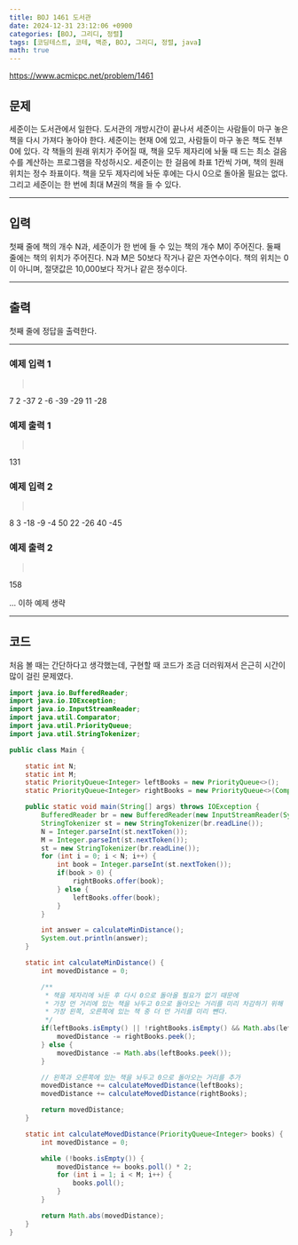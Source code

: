 ```yaml
---
title: BOJ 1461 도서관
date: 2024-12-31 23:12:06 +0900
categories: [BOJ, 그리디, 정렬]
tags: [코딩테스트, 코테, 백준, BOJ, 그리디, 정렬, java]
math: true
---
```


<https://www.acmicpc.net/problem/1461>

## 문제
세준이는 도서관에서 일한다. 도서관의 개방시간이 끝나서 세준이는 사람들이 마구 놓은 책을 다시 가져다 놓아야 한다. 세준이는 현재 0에 있고, 사람들이 마구 놓은 책도 전부 0에 있다. 각 책들의 원래 위치가 주어질 때, 책을 모두 제자리에 놔둘 때 드는 최소 걸음 수를 계산하는 프로그램을 작성하시오. 세준이는 한 걸음에 좌표 1칸씩 가며, 책의 원래 위치는 정수 좌표이다. 책을 모두 제자리에 놔둔 후에는 다시 0으로 돌아올 필요는 없다. 그리고 세준이는 한 번에 최대 M권의 책을 들 수 있다.

---
## 입력
첫째 줄에 책의 개수 N과, 세준이가 한 번에 들 수 있는 책의 개수 M이 주어진다. 둘째 줄에는 책의 위치가 주어진다. N과 M은 50보다 작거나 같은 자연수이다. 책의 위치는 0이 아니며, 절댓값은 10,000보다 작거나 같은 정수이다.

---
## 출력
첫째 줄에 정답을 출력한다.

---
### 예제 입력 1
> <pre>
7 2
-37 2 -6 -39 -29 11 -28
> </pre>

### 예제 출력 1
> <pre>
131
> </pre>

### 예제 입력 2
> <pre>
8 3
-18 -9 -4 50 22 -26 40 -45
> </pre>

### 예제 출력 2
> <pre>
158
> </pre>

... 이하 예제 생략

---
## 코드

처음 볼 때는 간단하다고 생각했는데, 구현할 때 코드가 조금 더러워져서 은근히 시간이 많이 걸린 문제였다.

```java
import java.io.BufferedReader;
import java.io.IOException;
import java.io.InputStreamReader;
import java.util.Comparator;
import java.util.PriorityQueue;
import java.util.StringTokenizer;

public class Main {

    static int N;
    static int M;
    static PriorityQueue<Integer> leftBooks = new PriorityQueue<>();
    static PriorityQueue<Integer> rightBooks = new PriorityQueue<>(Comparator.reverseOrder());

    public static void main(String[] args) throws IOException {
        BufferedReader br = new BufferedReader(new InputStreamReader(System.in));
        StringTokenizer st = new StringTokenizer(br.readLine());
        N = Integer.parseInt(st.nextToken());
        M = Integer.parseInt(st.nextToken());
        st = new StringTokenizer(br.readLine());
        for (int i = 0; i < N; i++) {
            int book = Integer.parseInt(st.nextToken());
            if(book > 0) {
                rightBooks.offer(book);
            } else {
                leftBooks.offer(book);
            }
        }

        int answer = calculateMinDistance();
        System.out.println(answer);
    }

    static int calculateMinDistance() {
        int movedDistance = 0;

        /**
         * 책을 제자리에 놔둔 후 다시 0으로 돌아올 필요가 없기 때문에
         * 가장 먼 거리에 있는 책을 놔두고 0으로 돌아오는 거리를 미리 차감하기 위해
         * 가장 왼쪽, 오른쪽에 있는 책 중 더 먼 거리를 미리 뺀다.
         */
        if(leftBooks.isEmpty() || !rightBooks.isEmpty() && Math.abs(leftBooks.peek()) < rightBooks.peek()) {
            movedDistance -= rightBooks.peek();
        } else {
            movedDistance -= Math.abs(leftBooks.peek());
        }

        // 왼쪽과 오른쪽에 있는 책을 놔두고 0으로 돌아오는 거리를 추가
        movedDistance += calculateMovedDistance(leftBooks);
        movedDistance += calculateMovedDistance(rightBooks);

        return movedDistance;
    }

    static int calculateMovedDistance(PriorityQueue<Integer> books) {
        int movedDistance = 0;

        while (!books.isEmpty()) {
            movedDistance += books.poll() * 2;
            for (int i = 1; i < M; i++) {
                books.poll();
            }
        }

        return Math.abs(movedDistance);
    }
}
```

